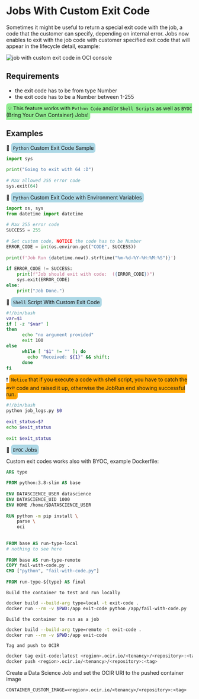 # Jobs With Custom Exit Code

Sometimes it might be useful to return a special exit code with the job, a code that the customer can specify, depending on internal error. Jobs now enables to exit with the job code with customer specified exit code that will appear in the lifecycle detail, example:

![job with custom exit code in OCI console](assets/images/job-exit-code.png)

## Requirements

- the exit code has to be from type Number
- the exit code has to be a Number between 1-255

<span style="background:lightgreen; padding:5px; border-radius:7px"> :bulb: This feature works with `Python Code` and/or `Shell Scripts` as well as `BYOC` (Bring Your Own Container) Jobs! </span>

## Examples

:large_orange_diamond: <span style="background:lightblue; padding:5px; border-radius:7px">`Python` Custom Exit Code Sample</span>

```python
import sys
 
print("Going to exit with 64 :D")
 
# Max allowed 255 error code
sys.exit(64)
```

:large_orange_diamond: <span style="background:lightblue; padding:5px; border-radius:7px">`Python` Custom Exit Code with Environment Variables</span>

```python
import os, sys
from datetime import datetime
 
# Max 255 error code
SUCCESS = 255
 
# Set custom code, NOTICE the code has to be Number
ERROR_CODE = int(os.environ.get("CODE", SUCCESS))
 
print(f'Job Run {datetime.now().strftime("%m-%d-%Y-%H:%M:%S")}')
 
if ERROR_CODE != SUCCESS:
    print(f"Job should exit with code:  ({ERROR_CODE})")
    sys.exit(ERROR_CODE)
else:
    print("Job Done.")
```

:large_orange_diamond: <span style="background:lightblue; padding:5px; border-radius:7px">`Shell` Script With Custom Exit Code</span>

```bash
#!/bin/bash
var=$1
if [ -z "$var" ]
then
      echo "no argument provided"
      exit 100
else
      while [ "$1" != "" ]; do
        echo "Received: ${1}" && shift;
      done
fi
```

:heavy_exclamation_mark: <span style="background:orange; padding:5px; border-radius:7px"> `Notice` that if you execute a code with shell script, you have to catch the exit code and raised it up, otherwise the JobRun end showing successful run.</span>

```bash
#!/bin/bash
python job_logs.py $0
 
exit_status=$?
echo $exit_status
 
exit $exit_status
```

:large_orange_diamond: <span style="background:lightblue; padding:5px; border-radius:7px">`BYOC` Jobs</span>

Custom exit codes works also with BYOC, example Dockerfile:

```Dockerfile
ARG type
 
FROM python:3.8-slim AS base
 
ENV DATASCIENCE_USER datascience
ENV DATASCIENCE_UID 1000
ENV HOME /home/$DATASCIENCE_USER
 
RUN python -m pip install \
    parse \
    oci
 
 
FROM base AS run-type-local
# nothing to see here
 
FROM base AS run-type-remote
COPY fail-with-code.py .
CMD ["python", "fail-with-code.py"]
 
FROM run-type-${type} AS final
```

`Build the container to test and run locally`

```bash
docker build --build-arg type=local -t exit-code .
docker run --rm -v $PWD:/app exit-code python /app/fail-with-code.py
```

`Build the container to run as a job`

```bash
docker build --build-arg type=remote -t exit-code .
docker run --rm -v $PWD:/app exit-code
```

`Tag and push to OCIR`

```bash
docker tag exit-code:latest <region>.ocir.io/<tenancy>/<repository>:<tag>
docker push <region>.ocir.io/<tenancy>/<repository>:<tag>
```

Create a Data Science Job and set the OCIR URI to the pushed container image

`CONTAINER_CUSTOM_IMAGE=<region>.ocir.io/<tenancy>/<repository>:<tag>`
